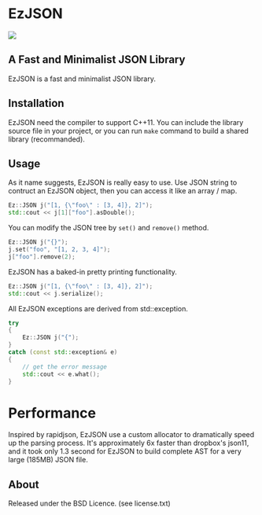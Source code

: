 # EzJSON

![](https://travis-ci.org/heleifz/EzJson.svg?branch=master)

## A Fast and Minimalist JSON Library 

EzJSON is a fast and minimalist JSON library.

## Installation

EzJSON need the compiler to support C++11. You can include the library source file in your project, or you can run ```make``` command to build a shared library (recommanded).

## Usage

As it name suggests, EzJSON is really easy to use. Use JSON string to contruct an EzJSON object, then you can access it like an array / map.

```c++
Ez::JSON j("[1, {\"foo\" : [3, 4]}, 2]");
std::cout << j[1]["foo"].asDouble();
```

You can modify the JSON tree by ```set()``` and ```remove()``` method.

```c++
Ez::JSON j("{}");
j.set("foo", "[1, 2, 3, 4]");
j["foo"].remove(2);
```

EzJSON has a baked-in pretty printing functionality.

```c++
Ez::JSON j("[1, {\"foo\" : [3, 4]}, 2]");
std::cout << j.serialize();
```

All EzJSON exceptions are derived from std::exception.

```c++
try
{
	Ez::JSON j("{");
}
catch (const std::exception& e)
{
	// get the error message
	std::cout << e.what();
}
```

# Performance

Inspired by rapidjson, EzJSON use a custom allocator to dramatically speed up the parsing process. It's approximately 6x faster than dropbox's json11, and it took only 1.3 second for EzJSON to build complete AST for a very large (185MB) JSON file. 

## About

Released under the BSD Licence. (see license.txt)